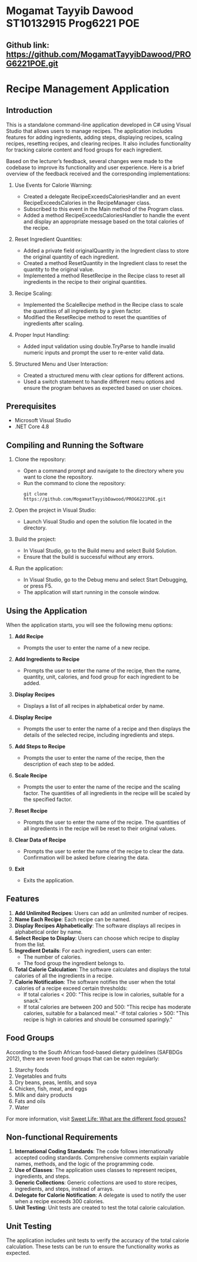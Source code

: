 # Mogamat Tayyib Dawood ST10132915 Prog6221 POE 

## Github link: https://github.com/MogamatTayyibDawood/PROG6221POE.git

# Recipe Management Application

## Introduction

This is a standalone command-line application developed in C# using Visual Studio that allows users to manage recipes. The application includes features for adding ingredients, adding steps, displaying recipes, scaling recipes, resetting recipes, and clearing recipes. It also includes functionality for tracking calorie content and food groups for each ingredient.


Based on the lecturer’s feedback, several changes were made to the codebase to improve its functionality and user experience. Here is a brief overview of the feedback received and the corresponding implementations:

1. Use Events for Calorie Warning:

   - Created a delegate RecipeExceedsCaloriesHandler and an event RecipeExceedsCalories in the RecipeManager class.
   - Subscribed to this event in the Main method of the Program class.
   - Added a method RecipeExceedsCaloriesHandler to handle the event and display an appropriate message based on the total calories of the recipe.

2. Reset Ingredient Quantities:

   - Added a private field originalQuantity in the Ingredient class to store the original quantity of each ingredient.
   - Created a method ResetQuantity in the Ingredient class to reset the quantity to the original value.
   - Implemented a method ResetRecipe in the Recipe class to reset all ingredients in the recipe to their original quantities.

3. Recipe Scaling:

   - Implemented the ScaleRecipe method in the Recipe class to scale the quantities of all ingredients by a given factor.
   - Modified the ResetRecipe method to reset the quantities of ingredients after scaling.

4. Proper Input Handling:

   - Added input validation using double.TryParse to handle invalid numeric inputs and prompt the user to re-enter valid data.

5. Structured Menu and User Interaction:

   - Created a structured menu with clear options for different actions.
   - Used a switch statement to handle different menu options and ensure the program behaves as expected based on user choices.


## Prerequisites

- Microsoft Visual Studio
- .NET Core 4.8

## Compiling and Running the Software

1. Clone the repository:
   - Open a command prompt and navigate to the directory where you want to clone the repository.
   - Run the command to clone the repository:
     ```
     git clone https://github.com/MogamatTayyibDawood/PROG6221POE.git
     ```

2. Open the project in Visual Studio:
   - Launch Visual Studio and open the solution file located in the directory.

3. Build the project:
   - In Visual Studio, go to the Build menu and select Build Solution.
   - Ensure that the build is successful without any errors.

4. Run the application:
   - In Visual Studio, go to the Debug menu and select Start Debugging, or press F5.
   - The application will start running in the console window.

## Using the Application

When the application starts, you will see the following menu options:

1. **Add Recipe**
   - Prompts the user to enter the name of a new recipe.

2. **Add Ingredients to Recipe**
   - Prompts the user to enter the name of the recipe, then the name, quantity, unit, calories, and food group for each ingredient to be added.

3. **Display Recipes**
   - Displays a list of all recipes in alphabetical order by name.

4. **Display Recipe**
   - Prompts the user to enter the name of a recipe and then displays the details of the selected recipe, including ingredients and steps.

5. **Add Steps to Recipe**
   - Prompts the user to enter the name of the recipe, then the description of each step to be added.

6. **Scale Recipe**
   - Prompts the user to enter the name of the recipe and the scaling factor. The quantities of all ingredients in the recipe will be scaled by the specified factor.

7. **Reset Recipe**
   - Prompts the user to enter the name of the recipe. The quantities of all ingredients in the recipe will be reset to their original values.

8. **Clear Data of Recipe**
   - Prompts the user to enter the name of the recipe to clear the data. Confirmation will be asked before clearing the data.

9. **Exit**
   - Exits the application.

## Features

1. **Add Unlimited Recipes**: Users can add an unlimited number of recipes.
2. **Name Each Recipe**: Each recipe can be named.
3. **Display Recipes Alphabetically**: The software displays all recipes in alphabetical order by name.
4. **Select Recipe to Display**: Users can choose which recipe to display from the list.
5. **Ingredient Details**: For each ingredient, users can enter:
   - The number of calories.
   - The food group the ingredient belongs to.
6. **Total Calorie Calculation**: The software calculates and displays the total calories of all the ingredients in a recipe.
7. **Calorie Notification**: The software notifies the user when the total calories of a recipe exceed certain thresholds:
   - If total calories < 200: "This recipe is low in calories, suitable for a snack."
   - If total calories are between 200 and 500: "This recipe has moderate calories, suitable for a balanced meal."
   -If total calories > 500: "This recipe is high in calories and should be consumed sparingly."

## Food Groups

According to the South African food-based dietary guidelines (SAFBDGs 2012), there are seven food groups that can be eaten regularly:

1. Starchy foods
2. Vegetables and fruits
3. Dry beans, peas, lentils, and soya
4. Chicken, fish, meat, and eggs
5. Milk and dairy products
6. Fats and oils
7. Water

For more information, visit [Sweet Life: What are the different food groups?](https://sweetlife.org.za/what-are-the-different-food-groups-a-simple-explanation/)

## Non-functional Requirements

1. **International Coding Standards**: The code follows internationally accepted coding standards. Comprehensive comments explain variable names, methods, and the logic of the programming code.
2. **Use of Classes**: The application uses classes to represent recipes, ingredients, and steps.
3. **Generic Collections**: Generic collections are used to store recipes, ingredients, and steps, instead of arrays.
4. **Delegate for Calorie Notification**: A delegate is used to notify the user when a recipe exceeds 300 calories.
5. **Unit Testing**: Unit tests are created to test the total calorie calculation.

## Unit Testing

The application includes unit tests to verify the accuracy of the total calorie calculation. These tests can be run to ensure the functionality works as expected.
